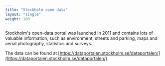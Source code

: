 ```yaml
---
title: "Stockholm open data"
layout: "single"
weight: 100
---
```

Stockholm's open-data portal was launched in 2011 and contains lots of valuable information, such as environment,
streets and parking, maps and aerial photography, statistics and surveys.

The data can be found at [https://dataportalen.stockholm.se/dataportalen/](https://dataportalen.stockholm.se/dataportalen/)
